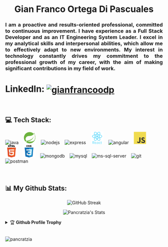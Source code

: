 <h1 align="center">Gian Franco Ortega Di Pascuales</h1>
<h3 style="text-align: justify;">I am a proactive and results-oriented 
professional, committed to continuous 
improvement. I have experience as a Full 
Stack Developer and as an IT Engineering 
System Leader. I excel in my analytical skills 
and interpersonal abilities, which allow me 
to effectively adapt to new environments. 
My interest in technology constantly drives 
my commitment to the professional growth 
of my career, with the aim of making 
significant contributions in my field of work.</h3>

# LinkedIn: <a href="https://www.linkedin.com/in/gianfrancortega/" target="blank"><img align="center" src="https://raw.githubusercontent.com/rahuldkjain/github-profile-readme-generator/master/src/images/icons/Social/linked-in-alt.svg" alt="gianfrancoodp" height="20" width="20" /></a>
<br>

## 💻 Tech Stack:
<p align="left"> 
<img src="https://static-00.iconduck.com/assets.00/java-icon-256x256-k4ufhihr.png" alt="java" width="40" height="40"/>
&nbsp;&nbsp;
<img src="https://raw.githubusercontent.com/github/explore/8ab0be27a8c97992e4930e630e2d68ba8d819183/topics/spring/spring.png" alt="spring" width="40" height="40"/>
&nbsp;&nbsp;
<img src="https://camo.githubusercontent.com/f2bf53202c75bfcd9de18d25750f295f3e9c3cb56d4bfcf6a41038ff44b5aec4/687474703a2f2f636f64652d6d6176656e2e636f6d2f696d672f6e6f64652e706e67" alt="nodejs" width="40" height="40"/> 
&nbsp;&nbsp;
<img src="https://static-00.iconduck.com/assets.00/node-js-icon-1817x2048-g8tzf91e.png" alt="express" width="40" height="40"/>
&nbsp;&nbsp;
<img src="https://raw.githubusercontent.com/devicons/devicon/master/icons/react/react-original-wordmark.svg" alt="react" width="40" height="40"/>
&nbsp;&nbsp;
<img src="https://cdn.icon-icons.com/icons2/2415/PNG/512/angularjs_original_logo_icon_146649.png" alt="angular" width="40" height="40"/>
&nbsp;&nbsp;  
<img src="https://raw.githubusercontent.com/devicons/devicon/master/icons/javascript/javascript-original.svg" alt="javascript" width="40" height="40"/>
&nbsp;&nbsp;
<img src="https://raw.githubusercontent.com/devicons/devicon/master/icons/html5/html5-original-wordmark.svg" alt="html5" width="40" height="40"/>
&nbsp;&nbsp;
<img src="https://raw.githubusercontent.com/devicons/devicon/master/icons/css3/css3-original-wordmark.svg" alt="css3" width="40" height="40"/>
&nbsp;&nbsp;
<img src="https://www.svgrepo.com/show/331488/mongodb.svg" alt="mongodb" width="40" height="40"/>
&nbsp;&nbsp;
<img src="https://static-00.iconduck.com/assets.00/mysql-icon-512x512-26zvphww.png" alt="mysql" width="40" height="40"/>
&nbsp;&nbsp;
<img src="https://help.sumologic.com/img/integrations/microsoft-azure/sql.png" alt="ms-sql-server" width="40" height="40"/>
&nbsp;&nbsp;
<img src="https://www.vectorlogo.zone/logos/git-scm/git-scm-icon.svg" alt="git" width="40" height="40"/>
&nbsp;&nbsp;
<img src="https://www.vectorlogo.zone/logos/getpostman/getpostman-icon.svg" alt="postman" width="40" height="40"/>
&nbsp;&nbsp;
<br>
<br>
<br>


## **📊 My Github Stats:**

<div align=center>

![GitHub Streak](https://streak-stats.demolab.com/?user=gianfrancoodp&theme=merko)

</div>

<div align="center">
 
![Pancratzia's Stats](https://github-readme-stats.vercel.app/api?username=gianfrancoodp&theme=merko&show_icons=true&hide_border=false&count_private=true)

</div>




</details>

<details>
 <summary>🏆 <b>Github Profile Trophy</b></summary>
 <br />
 <div align="center">
   
  [![trophy](https://github-profile-trophy.vercel.app/?username=gianfrancoodp&row=2&column=3&theme=onedark)](https://github.com/ryo-ma/github-profile-trophy)
  
 </div>
</details>

<br>

<p align="left"> <img src="https://komarev.com/ghpvc/?username=gianfrancoodp&label=Profile%20views&color=008000&style=for-the-badge" alt="pancratzia" /> </p>
